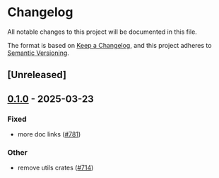 # Changelog

All notable changes to this project will be documented in this file.

The format is based on [Keep a Changelog](https://keepachangelog.com/en/1.0.0/),
and this project adheres to [Semantic Versioning](https://semver.org/spec/v2.0.0.html).

## [Unreleased]

## [0.1.0](https://github.com/tangle-network/blueprint/releases/tag/blueprint-eigenlayer-extra-v0.1.0) - 2025-03-23

### Fixed

- more doc links ([#781](https://github.com/tangle-network/blueprint/pull/781))

### Other

- remove utils crates ([#714](https://github.com/tangle-network/blueprint/pull/714))
